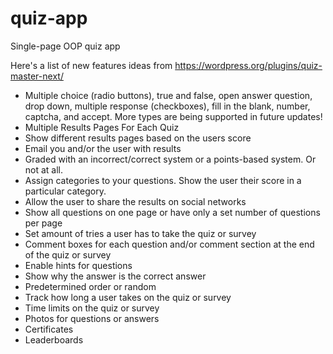 # quiz-app
Single-page OOP quiz app

Here's a list of new features ideas from https://wordpress.org/plugins/quiz-master-next/

- Multiple choice (radio buttons), true and false, open answer question, drop down, multiple response (checkboxes), fill in the blank, number, captcha, and accept. More types are being supported in future updates!
- Multiple Results Pages For Each Quiz
- Show different results pages based on the users score
- Email you and/or the user with results
- Graded with an incorrect/correct system or a points-based system. Or not at all.
- Assign categories to your questions. Show the user their score in a particular category.
- Allow the user to share the results on social networks
- Show all questions on one page or have only a set number of questions per page
- Set amount of tries a user has to take the quiz or survey
- Comment boxes for each question and/or comment section at the end of the quiz or survey
- Enable hints for questions
- Show why the answer is the correct answer
- Predetermined order or random
- Track how long a user takes on the quiz or survey
- Time limits on the quiz or survey
- Photos for questions or answers
- Certificates
- Leaderboards
